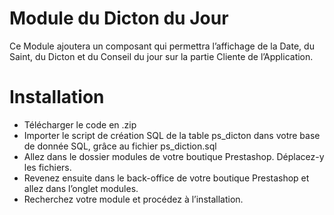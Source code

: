 # Module du Dicton du Jour

Ce Module ajoutera un composant qui permettra l’affichage de la Date, du Saint, du
Dicton et du Conseil du jour sur la partie Cliente de l’Application.


# Installation

- Télécharger le code en .zip
- Importer le script de création SQL de la table ps_dicton dans votre base de donnée SQL, grâce au fichier ps_diction.sql
- Allez dans le dossier modules de votre boutique Prestashop. Déplacez-y les fichiers.
- Revenez ensuite dans le back-office de votre boutique Prestashop et allez dans l’onglet modules.
- Recherchez votre module et procédez à l’installation.

